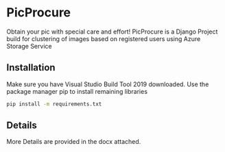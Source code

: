 # PicProcure
Obtain your pic with special care and effort!
PicProcure is a Django Project build for clustering of images based on registered users using Azure Storage Service

## Installation
Make sure you have Visual Studio Build Tool 2019 downloaded. Use the package manager pip to install remaining libraries
```bash
pip install -m requirements.txt
```


## Details
More Details are provided in the docx attached. 
